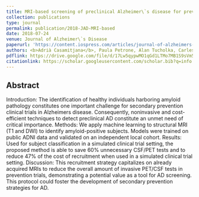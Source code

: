 ```yaml
---
title: MRI-based screening of preclinical Alzheimer\`s disease for prevention clinical trials
collection: publications
type: journal
permalink: publication/2018-JAD-MRI-based
date: 2018-07-24
venue: Journal of Alzheimer\`s Disease
paperurl: 'https://content.iospress.com/articles/journal-of-alzheimers-disease/jad180299 '
authors: <b>Adrià Casamitjana</b>, Paula Petrone, Alan Tucholka, Carles Falcón, Stavros Skouras, José Luis Molinuevo, Verónica Vilapalana, Juan Domingo Gispert and for the Alzheimer\`s Disease Neuroimaging Initiative
pdflink: https://drive.google.com/file/d/17Lw5qypwMO1qGd1LTMo7MB1S9sVm5q9C/view?usp=sharing
citationlink: https://scholar.googleusercontent.com/scholar.bib?q=info:7wIhc59asBoJ:scholar.google.com/&output=citation&scisdr=CgXQVhIyEO27_Jzb31A:AAGBfm0AAAAAXUfex1BJ5hPHoPKM9Ba8CKsgX3BcYz8E&scisig=AAGBfm0AAAAAXUfex3diXl2u3Kl5aBKWBgLmSfH7QIjB&scisf=4&ct=citation&cd=-1&hl=ca&scfhb=1
---
```


## Abstract
Introduction: The identification of healthy individuals harboring amyloid pathology constitutes one important challenge for secondary prevention clinical trials in Alzheimers disease. Consequently, noninvasive and cost-efficient techniques to detect preclinical AD constitute an unmet need of critical importance. 
Methods: We apply machine learning to structural MRI (T1 and DWI) to identify amyloid-positive subjects. Models were trained on public ADNI data and validated on an independent local cohort. 
Results: Used for subject classification in a simulated clinical trial setting, the proposed method is able to save 60% unnecessary CSF/PET tests and to reduce 47% of the cost of recruitment when used in a simulated clinical trial setting.
Discussion: This recruitment strategy capitalizes on already acquired MRIs to reduce the overall amount of invasive PET/CSF tests in prevention trials, demonstrating a potential value as a tool for AD screening. This protocol could foster the development of secondary prevention strategies for AD.

